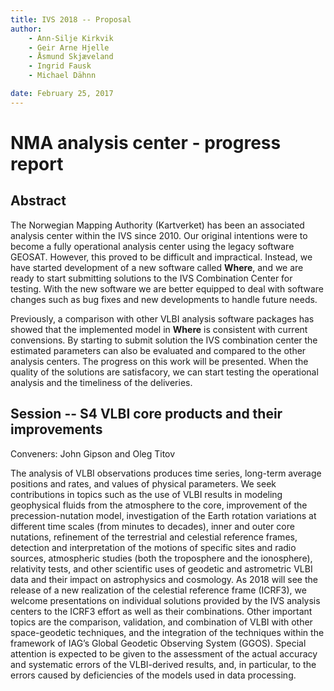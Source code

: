 ```yaml
---
title: IVS 2018 -- Proposal
author:
    - Ann-Silje Kirkvik
    - Geir Arne Hjelle
    - Åsmund Skjæveland
    - Ingrid Fausk
    - Michael Dähnn

date: February 25, 2017
---
```


# NMA analysis center - progress report

## Abstract

The Norwegian Mapping Authority (Kartverket) has been an associated analysis center within the IVS since 2010. Our original intentions were to become a fully operational analysis center using the legacy software GEOSAT. However, this proved to be difficult and impractical. Instead, we have started development of a new software called __Where__, and we are ready to start submitting solutions to the IVS Combination Center for testing. With the new software we are better equipped to deal with software changes such as bug fixes and new developments to handle future needs.

Previously, a comparison with other VLBI analysis software packages has showed that the implemented model in __Where__ is consistent with current convensions. By starting to submit solution the IVS combination center the estimated parameters can also be evaluated and compared to the other analysis centers. The progress on this work will be presented. When the quality of the solutions are satisfacory, we can start testing the operational analysis and the timeliness of the deliveries.

## Session -- S4 VLBI core products and their improvements

Conveners: John Gipson and Oleg Titov

The analysis of VLBI observations produces time series, long-term average
positions and rates, and values of physical parameters. We seek contributions in
topics such as the use of VLBI results in modeling geophysical fluids from the
atmosphere to the core, improvement of the precession-nutation model,
investigation of the Earth rotation variations at different time scales (from
minutes to decades), inner and outer core nutations, refinement of the
terrestrial and celestial reference frames, detection and interpretation of the
motions of specific sites and radio sources, atmospheric studies (both the
troposphere and the ionosphere), relativity tests, and other scientific uses of
geodetic and astrometric VLBI data and their impact on astrophysics and
cosmology. As 2018 will see the release of a new realization of the celestial
reference frame (ICRF3), we welcome presentations on individual solutions
provided by the IVS analysis centers to the ICRF3 effort as well as their
combinations. Other important topics are the comparison, validation, and
combination of VLBI with other space-geodetic techniques, and the integration of
the techniques within the framework of IAG’s Global Geodetic Observing System
(GGOS). Special attention is expected to be given to the assessment of the
actual accuracy and systematic errors of the VLBI-derived results, and, in
particular, to the errors caused by deficiencies of the models used in data
processing.
